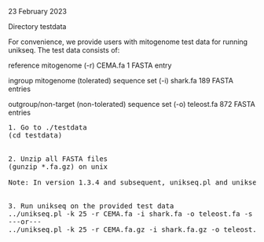 23 February 2023

Directory testdata

For convenience, we provide users with mitogenome test data for running unikseq. The test data consists of:

reference mitogenome (-r)
CEMA.fa
1 FASTA entry

ingroup mitogenome (tolerated) sequence set (-i)
shark.fa
189 FASTA entries

outgroup/non-target (non-tolerated) sequence set (-o)
teleost.fa
872 FASTA entries

<pre>
1. Go to ./testdata
(cd testdata)


2. Unzip all FASTA files
(gunzip *.fa.gz) on unix

Note: In version 1.3.4 and subsequent, unikseq.pl and unikseq-Bloom.pl support .zip and .gz FASTA files directly (i.e., no need to uncompressed before running)


3. Run unikseq on the provided test data
../unikseq.pl -k 25 -r CEMA.fa -i shark.fa -o teleost.fa -s 100 -p 25 -l 1 -u 90
---or---
../unikseq.pl -k 25 -r CEMA.fa.gz -i shark.fa.gz -o teleost.fa.gz -s 100 -p 25 -l 1 -u 90
</pre>
